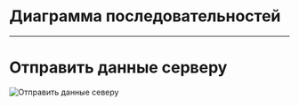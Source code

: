 # Диаграмма последовательностей
---
# Отправить данные серверу

![Отправить данные северу](C:\Users\vlad2\IdeaProjects\documentation_TRTPO\DiagramPictures\SequenceDiagram.png)
